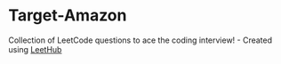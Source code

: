 # Target-Amazon
Collection of LeetCode questions to ace the coding interview! - Created using [LeetHub](https://github.com/QasimWani/LeetHub)
